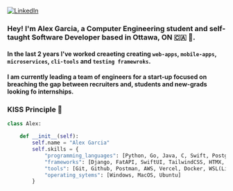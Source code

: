 [![LinkedIn](https://img.shields.io/badge/linkedin-%230077B5.svg?style=for-the-badge&logo=linkedin&logoColor=white)](https://www.linkedin.com/in/alex-garcia-1486b8149/)

### Hey! I'm Alex Garcia, a Computer Engineering student and self-taught Software Developer based in Ottawa, ON 🇨🇦 🍁.
#### In the last 2 years  I've worked creaeting creating `web-apps`, `mobile-apps`, `microservices`, `cli-tools` and `testing framewroks`.
#### I am currently leading a team of engineers for a start-up focused on breaching the gap between recruiters and, students and new-grads looking fo internships.

### KISS Principle 🍂

``` python
class Alex:

    def __init__(self):
        self.name = "Alex Garcia"
        self.skills = {
            "programming_languages": [Python, Go, Java, C, Swift, Postgresql, HTML, CSS]
            "frameworks": [Django, FatAPI, SwiftUI, TailwindCSS, HTMX, PLaywright]
            "tools": [Git, Github, Postman, AWS, Vercel, Docker, WSL(Linux)]
            "operating_sytems": [Windows, MacOS, Ubuntu]
        } 
```
